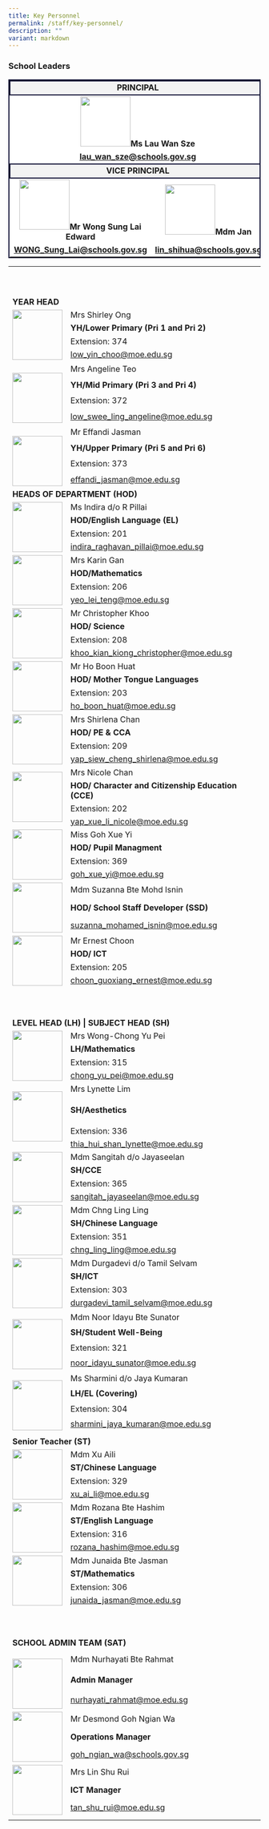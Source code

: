 ```yaml
---
title: Key Personnel
permalink: /staff/key-personnel/
description: ""
variant: markdown
---
```

<h3>School Leaders</h3>
<table style="border:2px solid #0A0B30">
<tbody><tr>
<td style="border:2px solid #0A0B30; background-color:#f3f3f3; text-align: center;" colspan="3"><strong>PRINCIPAL</strong>
 </td></tr>
<tr>
<td style="border:2px ; background-color:#ffffff;; text-align: center;" colspan="3"><img style="width: 100px;" height="auto" alt="" src="/images/Staff Photos/Organisation Photos/001_ms_lau.png"><strong>Ms Lau Wan Sze</strong>
 </td></tr>
<tr>
<td style="border:2px ; background-color:#ffffff;; text-align: center;" colspan="3"><strong><a href="mailto:lau_wan_sze@schools.gov.sg" rel="noopener noreferrer nofollow" target="_blank">lau_wan_sze@schools.gov.sg</a></strong>
 </td></tr>
<tr>
<td style="border:2px solid #0A0B30; background-color:#f3f3f3; text-align: center; width:25%" colspan="2"><strong>VICE PRINCIPAL</strong></td>
 </tr>
<tr>
<td style="border:2px ; background-color:#ffffff; text-align: center;"><strong><img style="width: 100px;" height="auto" alt="" src="/images/Staff Photos/Organisation Photos/002_mr_wong.png">Mr Wong Sung Lai Edward</strong></td><td style="border:2px ; background-color:#ffffff;; text-align: center;"><img style="width: 100px;" height="auto" alt="" src="/images/Staff Photos/vp_mdm_jan.png"><strong>Mdm Jan
</strong>
 </td></tr>
<tr>
<td style="border:2px; background-color:#ffffff; text-align: center;"><strong><a href="mailto:WONG_Sung_Lai@schools.gov.sg" rel="noopener noreferrer nofollow" target="_blank">WONG_Sung_Lai@schools.gov.sg</a></strong> </td><td style="border:2px ; background-color:#ffffff;; text-align: center;"><strong><a href="mailto:lin_shihua@schools.gov.sg" rel="noopener noreferrer nofollow" target="_blank">lin_shihua@schools.gov.sg</a>
</strong>
 </td></tr></tbody></table>
<table>
<tbody><tr><td rowspan="1" colspan="1"><p>&nbsp;</p></td><td rowspan="1" colspan="1"><p>&nbsp;</p></td></tr><tr><td rowspan="1" colspan="2"><strong>YEAR HEAD</strong></td></tr>
<tr>
<td rowspan="4" colspan="1"><img style="width: 100px;" height="auto" alt="" src="/images/Staff%20Photos/Organisation%20Photos/yh_shirley.png"></td><td rowspan="1" colspan="4">
Mrs Shirley Ong</td></tr>
<tr><td><strong>YH/Lower Primary (Pri 1 and Pri 2)</strong></td></tr>
<tr><td>Extension: 374</td></tr>
<tr><td><a href="mailto:low_yin_choo@moe.edu.sg" rel="noopener noreferrer nofollow" target="_blank">low_yin_choo@moe.edu.sg</a>

</td></tr><tr>
<td rowspan="4" colspan="1">
<br><img style="width:100px;" height="auto" src="/images/Staff Photos/angeline.png">
</td>
<td rowspan="1" colspan="4">
Mrs Angeline Teo
</td>
</tr>
<tr>
<td rowspan="1" colspan="4">
<strong>YH/Mid Primary (Pri 3 and Pri 4)</strong>
</td>
</tr>
<tr>
<td rowspan="1" colspan="4">
Extension: 372
</td>
</tr>
<tr>
<td rowspan="1" colspan="4">
<a href="mailto:low_swee_ling_angeline@moe.edu.sg" rel="noopener noreferrer nofollow" target="_blank">low_swee_ling_angeline@moe.edu.sg</a>

</td>
</tr>
<tr>
<td rowspan="4" colspan="1">
<br><img style="width:100px;" height="auto" src="/images/Staff Photos/Organisation Photos/yh_effandi.png">
</td>
<td rowspan="1" colspan="4">
Mr Effandi Jasman
</td>
</tr>
<tr>
<td rowspan="1" colspan="4">
<strong>YH/Upper Primary (Pri 5 and Pri 6)</strong>
</td>
</tr>
<tr>
<td rowspan="1" colspan="4">
Extension: 373
</td>
</tr>
<tr>
<td rowspan="1" colspan="4">
<a href="mailto:effandi_jasman@moe.edu.sg" rel="noopener noreferrer nofollow" target="_blank">effandi_jasman@moe.edu.sg</a>

</td>
</tr>
<tr><td rowspan="1" colspan="2"><strong>HEADS OF DEPARTMENT (HOD)</strong></td></tr><tr><td rowspan="4" colspan="1"><img style="width: 100px;" height="auto" alt="" src="/images/Staff Photos/Organisation Photos/hod_english.png"></td>
<td rowspan="1" colspan="1">Ms Indira d/o R Pillai</td></tr>
<tr><td rowspan="1" colspan="1"><strong>HOD/English Language (EL)</strong></td></tr>
<tr><td rowspan="1" colspan="4">Extension: 201</td></tr>
<tr><td rowspan="1" colspan="1"><a href="mailto:indira_raghavan_pillai@moe.edu.sg" rel="noopener noreferrer nofollow" target="_blank">indira_raghavan_pillai@moe.edu.sg</a></td></tr><tr><td rowspan="4" colspan="1"><img style="width: 100px;" height="auto" alt="" src="/images/Staff Photos/Organisation Photos/hod_math.png"></td><td rowspan="1" colspan="1">Mrs Karin Gan</td></tr><tr><td rowspan="1" colspan="1"><strong>HOD/Mathematics</strong></td></tr>
<tr><td rowspan="1" colspan="4">Extension: 206</td></tr>
<tr><td rowspan="1" colspan="1"><a href="mailto:yeo_lei_teng@moe.edu.sg" rel="noopener noreferrer nofollow" target="_blank">yeo_lei_teng@moe.edu.sg</a></td></tr><tr><td rowspan="4" colspan="1"><img style="width: 100px;" height="auto" alt="" src="/images/Staff Photos/Organisation Photos/hod_science.png"></td><td rowspan="1" colspan="1">Mr Christopher Khoo</td></tr><tr><td rowspan="1" colspan="1"><strong>HOD/ Science</strong></td></tr><tr><td rowspan="1" colspan="4">Extension: 208</td></tr><tr><td rowspan="1" colspan="1">
<a href="mailto:khoo_kian_kiong_christopher@moe.edu.sg" rel="noopener noreferrer nofollow" target="_blank">khoo_kian_kiong_christopher@moe.edu.sg</a></td></tr><tr><td rowspan="4" colspan="1"><img style="width: 100px;" height="auto" alt="" src="/images/Staff Photos/Organisation Photos/hodmtl.png"></td><td rowspan="1" colspan="1">Mr Ho Boon Huat</td></tr><tr><td rowspan="1" colspan="1"><strong>HOD/ Mother Tongue Languages</strong></td></tr>
<tr><td rowspan="1" colspan="4">Extension: 203</td></tr>
<tr><td rowspan="1" colspan="1"><a href="mailto:ho_boon_huat@moe.edu.sg" rel="noopener noreferrer nofollow" target="_blank">ho_boon_huat@moe.edu.sg</a></td></tr><tr><td rowspan="4" colspan="1"><img style="width: 100px;" height="auto" alt="" src="/images/Staff Photos/Organisation Photos/hod_pecca.png"></td><td rowspan="1" colspan="1">Mrs Shirlena Chan</td></tr><tr><td rowspan="1" colspan="1"><strong>HOD/ PE &amp; CCA</strong></td></tr><tr><td rowspan="1" colspan="4">Extension: 209</td></tr><tr><td rowspan="1" colspan="1"><a href="mailto:yap_siew_cheng_shirlena@moe.edu.sg" rel="noopener noreferrer nofollow" target="_blank">yap_siew_cheng_shirlena@moe.edu.sg</a></td></tr><tr><td rowspan="4" colspan="1"><div class="isomer-image-wrapper"><img style="width: 100px;" height="auto" alt="" src="/images/Staff Photos/Organisation Photos/hod_cce.png"></div></td><td rowspan="1" colspan="1">Mrs Nicole Chan</td></tr><tr><td rowspan="1" colspan="1"><strong>HOD/ Character and Citizenship Education (CCE)</strong></td></tr>
<tr><td rowspan="1" colspan="4">Extension: 202</td></tr>
<tr><td rowspan="1" colspan="1"><a href="mailto:yap_xue_li_nicole@moe.edu.sg" rel="noopener noreferrer nofollow" target="_blank">yap_xue_li_nicole@moe.edu.sg</a></td></tr><tr><td rowspan="4" colspan="1"><img style="width: 100px;" height="auto" alt="" src="/images/Staff Photos/Organisation Photos/hodppm.png"></td><td rowspan="1" colspan="1">Miss Goh Xue Yi</td></tr><tr><td rowspan="1" colspan="1"><strong>HOD/ Pupil Managment</strong></td></tr><tr><td rowspan="1" colspan="4">Extension: 369</td></tr>
<tr><td rowspan="1" colspan="1"><a href="mailto:goh_xue_yi@moe.edu.sg" rel="noopener noreferrer nofollow" target="_blank">goh_xue_yi@moe.edu.sg</a></td></tr><tr><td rowspan="3" colspan="1"><img style="width: 100px;" height="auto" alt="" src="/images/Staff Photos/Organisation Photos/hod_ssd.png"></td><td rowspan="1" colspan="1">Mdm Suzanna Bte Mohd Isnin</td></tr><tr><td rowspan="1" colspan="1"><strong>HOD/ School Staff Developer (SSD)</strong></td></tr><tr><td rowspan="1" colspan="1"><a href="mailto:suzanna_mohamed_isnin@moe.edu.sg" rel="noopener noreferrer nofollow" target="_blank">suzanna_mohamed_isnin@moe.edu.sg</a></td></tr><tr><td rowspan="4" colspan="1"><div class="isomer-image-wrapper"><img style="width: 100px;" height="auto" alt="" src="/images/hodict_mr_ernest_choon.png"></div></td><td rowspan="1" colspan="1">Mr Ernest Choon</td></tr><tr><td rowspan="1" colspan="1"><strong>HOD/ ICT</strong></td></tr>
<tr><td rowspan="1" colspan="4">Extension: 205</td></tr>
<tr><td rowspan="1" colspan="1"><a href="mailto:choon_guoxiang_ernest@moe.edu.sg" rel="noopener noreferrer nofollow" target="_blank">choon_guoxiang_ernest@moe.edu.sg</a></td></tr><tr><td rowspan="1" colspan="1"></td><td rowspan="1" colspan="1"><p>&nbsp;</p></td></tr><tr><td rowspan="1" colspan="2"><strong>LEVEL HEAD (LH) | SUBJECT HEAD (SH)</strong></td></tr><tr><td rowspan="4" colspan="1"><div class="isomer-image-wrapper"><img style="width: 100px;" height="auto" alt="" src="/images/Staff Photos/Organisation Photos/LH_math.png"></div></td><td rowspan="1" colspan="1">Mrs Wong-Chong Yu Pei</td></tr><tr><td rowspan="1" colspan="1"><strong>LH/Mathematics</strong></td></tr>
<tr><td rowspan="1" colspan="4">Extension: 315</td></tr>
<tr><td rowspan="1" colspan="1"><a href="mailto:chong_yu_pei@moe.edu.sg" rel="noopener noreferrer nofollow" target="_blank">chong_yu_pei@moe.edu.sg</a></td></tr><tr><td rowspan="4" colspan="1"><div class="isomer-image-wrapper"><img style="width: 100px;" height="auto" alt="" src="/images/Staff Photos/lynette.png"></div></td><td rowspan="1" colspan="1">Mrs Lynette Lim</td></tr><tr><td rowspan="1" colspan="1"><p><strong>SH/Aesthetics</strong></p></td></tr><tr><td rowspan="1" colspan="4">Extension: 336</td></tr><tr><td rowspan="1" colspan="1"><a href="mailto:thia_hui_shan_lynette@moe.edu.sg" rel="noopener noreferrer nofollow" target="_blank">thia_hui_shan_lynette@moe.edu.sg</a></td></tr><tr><td rowspan="4" colspan="1"><div class="isomer-image-wrapper"><img style="width: 100px;" height="auto" alt="" src="/images/Staff Photos/sangitah.png"></div></td><td rowspan="1" colspan="1">Mdm Sangitah d/o Jayaseelan</td></tr><tr><td rowspan="1" colspan="1"><strong>SH/CCE</strong></td></tr><tr><td rowspan="1" colspan="4">Extension: 365</td></tr><tr><td rowspan="1" colspan="1"><a href="mailto:
sangitah_jayaseelan@moe.edu.sg" rel="noopener noreferrer nofollow" target="_blank">sangitah_jayaseelan@moe.edu.sg</a></td></tr><tr><td rowspan="4" colspan="1"><div class="isomer-image-wrapper"><img style="width: 100px;" height="auto" alt="" src="/images/Staff Photos/chng_ling_ling.png"></div></td><td rowspan="1" colspan="1">Mdm Chng Ling Ling</td></tr><tr><td rowspan="1" colspan="1"><strong>SH/Chinese Language</strong></td></tr><tr><td rowspan="1" colspan="4">Extension: 351</td></tr><tr><td rowspan="1" colspan="1"><a href="mailto:
chng_ling_ling@moe.edu.sg" rel="noopener noreferrer nofollow" target="_blank">chng_ling_ling@moe.edu.sg</a></td></tr><tr><td rowspan="4" colspan="1"><div class="isomer-image-wrapper"><img style="width: 100px;" height="auto" alt="" src="/images/Staff Photos/devi.png"></div></td><td rowspan="1" colspan="1">Mdm Durgadevi d/o Tamil Selvam</td></tr><tr><td rowspan="1" colspan="1"><strong>SH/ICT</strong></td></tr><tr><td rowspan="1" colspan="4">Extension: 303</td></tr><tr><td rowspan="1" colspan="1"><a href="mailto:durgadevi_tamil_selvam@moe.edu.sg" rel="noopener noreferrer nofollow" target="_blank">durgadevi_tamil_selvam@moe.edu.sg</a></td></tr><tr><td rowspan="4" colspan="1"><p></p><div class="isomer-image-wrapper"><img style="width: 100px;" height="auto" alt="" src="/images/Staff Photos/noor_idayu.png"></div></td><td rowspan="1" colspan="1">Mdm Noor Idayu Bte Sunator</td></tr><tr><td rowspan="1" colspan="1"><strong>SH/Student Well-Being</strong></td></tr><tr><td rowspan="1" colspan="4">Extension: 321</td></tr><tr><td rowspan="1" colspan="1"><a href="mailto:noor_idayu_sunator@moe.edu.sg" rel="noopener noreferrer nofollow" target="_blank">noor_idayu_sunator@moe.edu.sg</a></td></tr><tr><td rowspan="4" colspan="1"><p></p><div class="isomer-image-wrapper"><img style="width: 100px;" height="auto" alt="" src="/images/Staff Photos/sharmini.png"></div></td><td rowspan="1" colspan="1">Ms Sharmini d/o Jaya Kumaran</td></tr><tr><td rowspan="1" colspan="1"><strong>LH/EL (Covering)</strong></td></tr><tr><td rowspan="1" colspan="4">Extension: 304</td></tr><tr><td rowspan="1" colspan="1"><a href="mailto:
sharmini_jaya_kumaran@moe.edu.sg" rel="noopener noreferrer nofollow" target="_blank">sharmini_jaya_kumaran@moe.edu.sg</a></td></tr><tr><td rowspan="1" colspan="1"></td><td rowspan="1" colspan="1"></td></tr><tr><td rowspan="1" colspan="2"><strong>Senior Teacher (ST)</strong></td></tr><tr><td rowspan="4" colspan="1"><div class="isomer-image-wrapper"><img style="width: 100px;" height="auto" alt="" src="/images/Staff Photos/xu_aili.png"></div></td><td rowspan="1" colspan="1">Mdm Xu Aili</td></tr><tr><td rowspan="1" colspan="1"><strong>ST/Chinese Language</strong></td></tr><tr><td rowspan="1" colspan="4">Extension: 329</td></tr><tr><td rowspan="1" colspan="1"><a href="mailto:xu_ai_li@moe.edu.sg" rel="noopener noreferrer nofollow" target="_blank">xu_ai_li@moe.edu.sg</a></td></tr><tr><td rowspan="4" colspan="1"><div class="isomer-image-wrapper"><img style="width: 100px;" height="auto" alt="" src="/images/Staff Photos/mdm_rozana.png"></div></td><td rowspan="1" colspan="1">Mdm Rozana Bte Hashim</td></tr><tr><td rowspan="1" colspan="1"><strong>ST/English Language</strong></td></tr><tr><td rowspan="1" colspan="4">Extension: 316</td></tr><tr><td rowspan="1" colspan="1"><a href="mailto:rozana_hashim@moe.edu.sg" rel="noopener noreferrer nofollow" target="_blank">rozana_hashim@moe.edu.sg</a></td></tr><tr><td rowspan="4" colspan="1"><div class="isomer-image-wrapper"><img style="width: 100px;" height="auto" alt="" src="/images/Staff Photos/mdm_junaida.png"></div></td><td rowspan="1" colspan="1">Mdm Junaida Bte Jasman</td></tr><tr><td rowspan="1" colspan="1"><strong>ST/Mathematics</strong></td></tr><tr><td rowspan="1" colspan="4">Extension: 306</td></tr><tr><td rowspan="1" colspan="1"><a href="mailto:junaida_jasman@moe.edu.sg" rel="noopener noreferrer nofollow" target="_blank">junaida_jasman@moe.edu.sg</a></td></tr><tr><td rowspan="1" colspan="1"></td><td rowspan="1" colspan="1"><p>&nbsp;</p></td></tr><tr><td rowspan="1" colspan="2"><strong>SCHOOL ADMIN TEAM (SAT)</strong></td></tr><tr><td rowspan="3" colspan="1"><p></p><div class="isomer-image-wrapper"><img style="width: 100px;" height="auto" alt="" src="/images/Staff Photos/AM_nurhayati.png"></div></td><td rowspan="1" colspan="1">Mdm Nurhayati Bte Rahmat</td></tr><tr><td rowspan="1" colspan="1"><strong>Admin Manager</strong></td></tr><tr><td rowspan="1" colspan="1"><a href="mailto:nurhayati_rahmat@moe.edu.sg" rel="noopener noreferrer nofollow" target="_blank">nurhayati_rahmat@moe.edu.sg</a></td></tr><tr><td rowspan="3" colspan="1"><div class="isomer-image-wrapper"><img style="width: 100px;" height="auto" alt="" src="/images/Staff Photos/om_mr_desmond.png"></div></td><td rowspan="1" colspan="1">Mr Desmond Goh Ngian Wa</td></tr><tr><td rowspan="1" colspan="1"><strong>Operations Manager</strong></td></tr><tr><td rowspan="1" colspan="1"><a href="mailto:goh_ngian_wa@schools.gov.sg" rel="noopener noreferrer nofollow" target="_blank">goh_ngian_wa@schools.gov.sg</a></td></tr><tr><td rowspan="3" colspan="1"><div class="isomer-image-wrapper"><img style="width: 100px;" height="auto" alt="" src="/images/Staff Photos/ictma_mrs_lin.png"></div></td><td rowspan="1" colspan="1">Mrs Lin Shu Rui</td></tr><tr><td rowspan="1" colspan="1"><strong>ICT Manager</strong></td></tr><tr><td rowspan="1" colspan="1"><a href="mailto:tan_shu_rui@moe.edu.sg" rel="noopener noreferrer nofollow" target="_blank">tan_shu_rui@moe.edu.sg</a></td></tr><tr><td rowspan="1" colspan="1"></td><td rowspan="1" colspan="1"></td></tr></tbody></table>